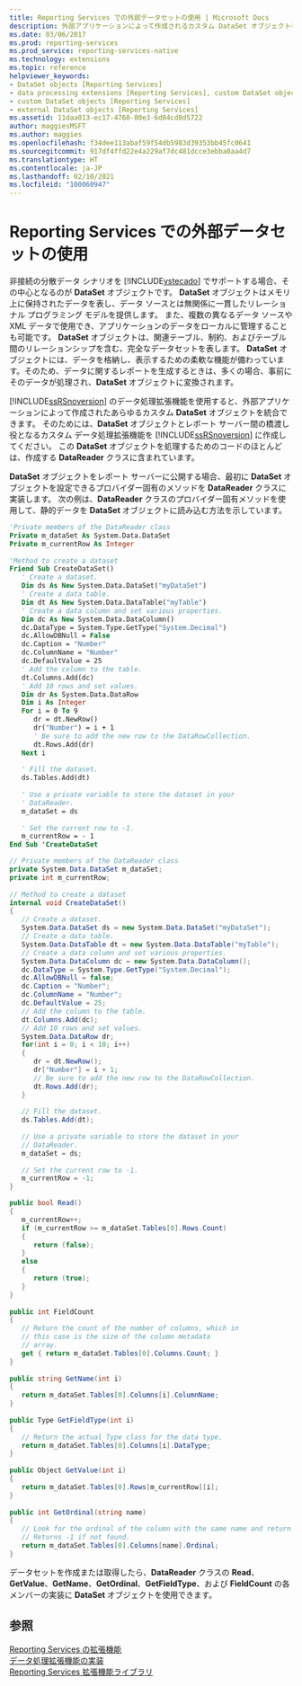 ```yaml
---
title: Reporting Services での外部データセットの使用 | Microsoft Docs
description: 外部アプリケーションによって作成されるカスタム DataSet オブジェクトを統合できるよう、Reporting Services でカスタムのデータ処理拡張機能を作成します。
ms.date: 03/06/2017
ms.prod: reporting-services
ms.prod_service: reporting-services-native
ms.technology: extensions
ms.topic: reference
helpviewer_keywords:
- DataSet objects [Reporting Services]
- data processing extensions [Reporting Services], custom DataSet objects
- custom DataSet objects [Reporting Services]
- external DataSet objects [Reporting Services]
ms.assetid: 11daa013-ec17-4760-80e3-6d84cd8d5722
author: maggiesMSFT
ms.author: maggies
ms.openlocfilehash: f34dee113abaf59f54db5983d39353bb45fc0641
ms.sourcegitcommit: 917df4ffd22e4a229af7dc481dcce3ebba0aa4d7
ms.translationtype: HT
ms.contentlocale: ja-JP
ms.lasthandoff: 02/10/2021
ms.locfileid: "100060947"
---
```

# <a name="using-an-external-dataset-with-reporting-services"></a>Reporting Services での外部データセットの使用
  非接続の分散データ シナリオを [!INCLUDE[vstecado](../../../includes/vstecado-md.md)] でサポートする場合、その中心となるのが **DataSet** オブジェクトです。 **DataSet** オブジェクトはメモリ上に保持されたデータを表し、データ ソースとは無関係に一貫したリレーショナル プログラミング モデルを提供します。 また、複数の異なるデータ ソースや XML データで使用でき、アプリケーションのデータをローカルに管理することも可能です。 **DataSet** オブジェクトは、関連テーブル、制約、およびテーブル間のリレーションシップを含む、完全なデータセットを表します。 **DataSet** オブジェクトには、データを格納し、表示するための柔軟な機能が備わっています。そのため、データに関するレポートを生成するときは、多くの場合、事前にそのデータが処理され、**DataSet** オブジェクトに変換されます。  
  
 [!INCLUDE[ssRSnoversion](../../../includes/ssrsnoversion-md.md)] のデータ処理拡張機能を使用すると、外部アプリケーションによって作成されたあらゆるカスタム **DataSet** オブジェクトを統合できます。 そのためには、**DataSet** オブジェクトとレポート サーバー間の橋渡し役となるカスタム データ処理拡張機能を [!INCLUDE[ssRSnoversion](../../../includes/ssrsnoversion-md.md)] に作成してください。 この **DataSet** オブジェクトを処理するためのコードのほとんどは、作成する **DataReader** クラスに含まれています。  
  
 **DataSet** オブジェクトをレポート サーバーに公開する場合、最初に **DataSet** オブジェクトを設定できるプロバイダー固有のメソッドを **DataReader** クラスに実装します。 次の例は、**DataReader** クラスのプロバイダー固有メソッドを使用して、静的データを **DataSet** オブジェクトに読み込む方法を示しています。  
  
```vb  
'Private members of the DataReader class  
Private m_dataSet As System.Data.DataSet  
Private m_currentRow As Integer  
  
'Method to create a dataset  
Friend Sub CreateDataSet()  
   ' Create a dataset.  
   Dim ds As New System.Data.DataSet("myDataSet")  
   ' Create a data table.   
   Dim dt As New System.Data.DataTable("myTable")  
   ' Create a data column and set various properties.   
   Dim dc As New System.Data.DataColumn()  
   dc.DataType = System.Type.GetType("System.Decimal")  
   dc.AllowDBNull = False  
   dc.Caption = "Number"  
   dc.ColumnName = "Number"  
   dc.DefaultValue = 25  
   ' Add the column to the table.   
   dt.Columns.Add(dc)  
   ' Add 10 rows and set values.   
   Dim dr As System.Data.DataRow  
   Dim i As Integer  
   For i = 0 To 9  
      dr = dt.NewRow()  
      dr("Number") = i + 1  
      ' Be sure to add the new row to the DataRowCollection.   
      dt.Rows.Add(dr)  
   Next i  
  
   ' Fill the dataset.  
   ds.Tables.Add(dt)  
  
   ' Use a private variable to store the dataset in your  
   ' DataReader.  
   m_dataSet = ds  
  
   ' Set the current row to -1.  
   m_currentRow = - 1  
End Sub 'CreateDataSet  
```  
  
```csharp  
// Private members of the DataReader class  
private System.Data.DataSet m_dataSet;  
private int m_currentRow;  
  
// Method to create a dataset  
internal void CreateDataSet()  
{  
   // Create a dataset.  
   System.Data.DataSet ds = new System.Data.DataSet("myDataSet");  
   // Create a data table.   
   System.Data.DataTable dt = new System.Data.DataTable("myTable");  
   // Create a data column and set various properties.   
   System.Data.DataColumn dc = new System.Data.DataColumn();   
   dc.DataType = System.Type.GetType("System.Decimal");   
   dc.AllowDBNull = false;   
   dc.Caption = "Number";   
   dc.ColumnName = "Number";   
   dc.DefaultValue = 25;   
   // Add the column to the table.   
   dt.Columns.Add(dc);   
   // Add 10 rows and set values.   
   System.Data.DataRow dr;   
   for(int i = 0; i < 10; i++)  
   {   
      dr = dt.NewRow();   
      dr["Number"] = i + 1;   
      // Be sure to add the new row to the DataRowCollection.   
      dt.Rows.Add(dr);  
   }  
  
   // Fill the dataset.  
   ds.Tables.Add(dt);  
  
   // Use a private variable to store the dataset in your  
   // DataReader.  
   m_dataSet = ds;  
  
   // Set the current row to -1.  
   m_currentRow = -1;  
}  
```  
  
```csharp  
public bool Read()  
{  
   m_currentRow++;  
   if (m_currentRow >= m_dataSet.Tables[0].Rows.Count)   
   {  
      return (false);  
   }   
   else   
   {  
      return (true);  
   }  
}  
  
public int FieldCount  
{  
   // Return the count of the number of columns, which in  
   // this case is the size of the column metadata  
   // array.  
   get { return m_dataSet.Tables[0].Columns.Count; }  
}  
  
public string GetName(int i)  
{  
   return m_dataSet.Tables[0].Columns[i].ColumnName;  
}  
  
public Type GetFieldType(int i)  
{  
   // Return the actual Type class for the data type.  
   return m_dataSet.Tables[0].Columns[i].DataType;  
}  
  
public Object GetValue(int i)  
{  
   return m_dataSet.Tables[0].Rows[m_currentRow][i];  
}  
  
public int GetOrdinal(string name)  
{  
   // Look for the ordinal of the column with the same name and return it.  
   // Returns -1 if not found.  
   return m_dataSet.Tables[0].Columns[name].Ordinal;  
}  
```  
  
 データセットを作成または取得したら、**DataReader** クラスの **Read**、**GetValue**、**GetName**、**GetOrdinal**、**GetFieldType**、および **FieldCount** の各メンバーの実装に **DataSet** オブジェクトを使用できます。  
  
## <a name="see-also"></a>参照  
 [Reporting Services の拡張機能](../../../reporting-services/extensions/reporting-services-extensions.md)   
 [データ処理拡張機能の実装](../../../reporting-services/extensions/data-processing/implementing-a-data-processing-extension.md)   
 [Reporting Services 拡張機能ライブラリ](../../../reporting-services/extensions/reporting-services-extension-library.md)  
  
  
